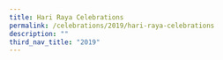 ```yaml
---
title: Hari Raya Celebrations
permalink: /celebrations/2019/hari-raya-celebrations
description: ""
third_nav_title: "2019"
---
```


